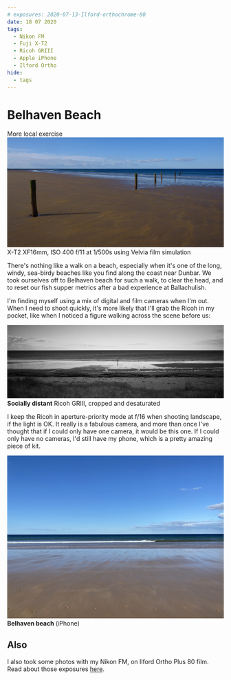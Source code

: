 ```yaml
---
# exposures: 2020-07-13-Ilford-orthochrome-80
date: 18 07 2020
tags:
  - Nikon FM
  - Fuji X-T2
  - Ricoh GRIII
  - Apple iPhone
  - Ilford Ortho
hide:
  - tags
---
```

# Belhaven Beach
More local exercise
![](/img/DSF7302.jpg)
X-T2 XF16mm, ISO 400 f/11 at 1/500s using Velvia film simulation

There's nothing like a walk on a beach, especially when it's one of the long, windy, sea-birdy beaches like you find along the coast near Dunbar. We took ourselves off to Belhaven beach for such a walk, to clear the head, and to reset our fish supper metrics after a bad experience at Ballachulish.

I'm finding myself using a mix of digital and film cameras when I'm out. When I need to shoot quickly, it's more likely that I'll grab the Ricoh in my pocket, like when I noticed a figure walking across the scene before us:

![](/img/R0000655.jpg "Lone figure walking")
**Socially distant** Ricoh GRIII, cropped and desaturated

I keep the Ricoh in aperture-priority mode at f/16 when shooting landscape, if the light is OK. It really is a fabulous camera, and more than once I've thought that if I could only have one camera, it would be this one. If I could only have no cameras, I'd still have my phone, which is a pretty amazing piece of kit.

![](/img/IMG_8861.jpg "Belhaven beach")
**Belhaven beach** (iPhone)

## Also
I also took some photos with my Nikon FM, on Ilford Ortho Plus 80 film. Read about those exposures [here](/Exposures/2020/2020-11-07-Ilford-orthochrome-80/).

